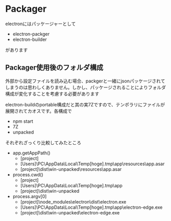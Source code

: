 # Packager

electronにはパッケージャーとして

- electron-packger
- electron-builder

があります

## Packager使用後のフォルダ構成

外部から設定ファイルを読み込む場合、packgerと一緒にjsonパッケージされてしまうのは思わしくありません。しかし、パッケージされることによりフォルダ構成が変化することを考慮する必要があります

electron-buildのportable構成だと其の実7Zですので、テンポラリにファイルが展開されてカオスです。各構成で

- npm start
- 7Z
- unpacked

それぞれざっくり比較してみたところ

- app.getAppPath()
  - [project]
  - [Users]\PC\AppData\Local\Temp\[hoge].tmp\app\resources\app.asar
  - [project]\dist\win-unpacked\resources\app.asar
- process.cwd()
  - [project]
  - [Users]\PC\AppData\Local\Temp\[hoge].tmp\app
  - [project]\dist\win-unpacked
- process.argv[0]
  - [project]\node_modules\electron\dist\electron.exe
  - [Users]\PC\AppData\Local\Temp\[hoge].tmp\app\electron-edge.exe
  - [project]\dist\win-unpacked\electron-edge.exe

